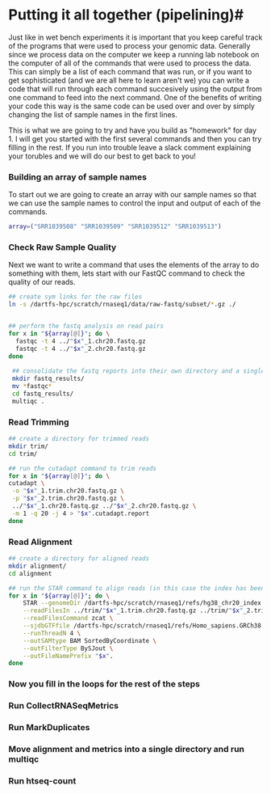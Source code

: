 # Putting it all together (pipelining)#
Just like in wet bench experiments it is important that you keep careful track of the programs that were used to process your genomic data. Generally since we process data on the computer we keep a running lab notebook on the computer of all of the commands that were used to process the data. This can simply be a list of each command that was run, or if you want to get sophisticated (and we are all here to learn aren't we) you can write a code that will run through each command succesively using the output from one command to feed into the next command. One of the benefits of writing your code this way is the same code can be used over and over by simply changing the list of sample names in the first lines. 

This is what we are going to try and have you build as "homework" for day 1. I will get you started with the first several commands and then you can try filling in the rest. If you run into trouble leave a slack comment explaining your torubles and we will do our best to get back to you! 

### Building an array of sample names ### 
To start out we are going to create an array with our sample names so that we can use the sample names to control the input and output of each of the commands. 

```bash
array=("SRR1039508" "SRR1039509" "SRR1039512" "SRR1039513")
```

### Check Raw Sample Quality ###
Next we want to write a command that uses the elements of the array to do something with them, lets start with our FastQC command to check the quality of our reads.

```bash
## create sym links for the raw files 
ln -s /dartfs-hpc/scratch/rnaseq1/data/raw-fastq/subset/*.gz ./


## perform the fastq analysis on read pairs
for x in "${array[@]}"; do \
  fastqc -t 4 ../"$x"_1.chr20.fastq.gz
  fastqc -t 4 ../"$x"_2.chr20.fastq.gz
done
 
 ## consolidate the fastq reports into their own directory and a single QC file with multiqc
 mkdir fastq_results/
 mv *fastqc*
 cd fastq_results/
 multiqc .
 ```
 
 ### Read Trimming ###
 ```bash
 ## create a directory for trimmed reads
 mkdir trim/
 cd trim/
 
 ## run the cutadapt command to trim reads
for x in "${array[@]}"; do \
 cutadapt \
  -o "$x"_1.trim.chr20.fastq.gz \
  -p "$x"_2.trim.chr20.fastq.gz \
  ../"$x"_1.chr20.fastq.gz ../"$x"_2.chr20.fastq.gz \
  -m 1 -q 20 -j 4 > "$x".cutadapt.report
done
 ```

### Read Alignment ### 

```bash
## create a directory for aligned reads
mkdir alignment/
cd alignment

## run the STAR command to align reads (in this case the index has been built if you are using a different reference file you will need to add a command for building the reference
for x in "${array[@]}"; do \
    STAR --genomeDir /dartfs-hpc/scratch/rnaseq1/refs/hg38_chr20_index \
    --readFilesIn ../trim/"$x"_1.trim.chr20.fastq.gz ../trim/"$x"_2.trim.chr20.fastq.gz \
    --readFilesCommand zcat \
    --sjdbGTFfile /dartfs-hpc/scratch/rnaseq1/refs/Homo_sapiens.GRCh38.97.chr20.gtf \
    --runThreadN 4 \
    --outSAMtype BAM SortedByCoordinate \
    --outFilterType BySJout \
    --outFileNamePrefix "$x".
done
```

### Now you fill in the loops for the rest of the steps ### 

### Run CollectRNASeqMetrics ### 

### Run MarkDuplicates ###

### Move alignment and metrics into a single directory and run multiqc ###

### Run htseq-count ###
